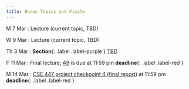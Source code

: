 ```yaml
---
title: Bonus Topics and Finale
---
```


M 7 Mar
: Lecture (current topic, TBD)

W 9 Mar
: Lecture (current topic, TBD)

Th 3 Mar
: **Section**{: .label .label-purple } [TBD](#)

F 11 Mar
:  Final lecture;  [A9](assets/docs/A9.pdf) is due at 11:59 pm **deadline**{: .label .label-red }

M 14 Mar
: [CSE 447 project checkpoint 4 (final report)](assets/docs/project-447.pdf) at 11:59 pm  **deadline**{: .label .label-red }
